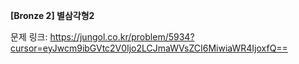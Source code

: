 **[Bronze 2] 별삼각형2**

문제 링크: https://jungol.co.kr/problem/5934?cursor=eyJwcm9ibGVtc2V0Ijo2LCJmaWVsZCI6MiwiaWR4IjoxfQ==
